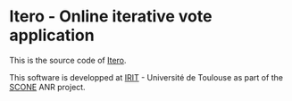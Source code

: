 Itero - Online iterative vote application
=========================================

This is the source code of [Itero](https://itero.irit.fr/).

This software is developped at [IRIT](https://www.irit.fr) - Université de Toulouse
as part of the [SCONE](https://www.irit.fr/scone/) ANR project.
